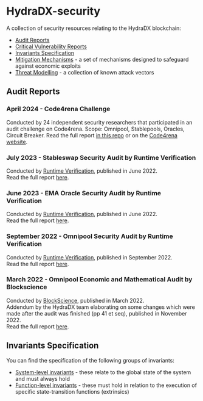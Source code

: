 # HydraDX-security
A collection of security resources relating to the HydraDX blockchain:

* [Audit Reports](/audit-reports)
* [Critical Vulnerability Reports](/criticals.md)
* [Invariants Specification](/invariants)
* [Mitigation Mechanisms](/mitigation_mechanisms.md) - a set of mechanisms designed to safeguard against economic exploits
* [Threat Modelling](/threat_modelling.md) - a collection of known attack vectors

## Audit Reports
### April 2024 - Code4rena Challenge
Conducted by 24 independent security researchers that participated in an audit challenge on Code4rena.
Scope: Omnipool, Stablepools, Oracles, Circuit Breaker.
Read the full report [in this repo](/audit-reports/240410-code4rena-competition.md) or on the [Code4rena website](https://code4rena.com/reports/2024-02-hydradx).

### July 2023 - Stableswap Security Audit by Runtime Verification
Conducted by [Runtime Verification](https://runtimeverification.com/), published in June 2022.  
Read the full report [here](/audit-reports/230724-Runtime-Verification-Stableswap-Security-Audit.pdf).

### June 2023 - EMA Oracle Security Audit by Runtime Verification
Conducted by [Runtime Verification](https://runtimeverification.com/), published in June 2022.  
Read the full report [here](/audit-reports/230619-Runtime-Verification-EMA-Oracle-Security-Audit.pdf).

### September 2022 - Omnipool Security Audit by Runtime Verification
Conducted by [Runtime Verification](https://runtimeverification.com/), published in September 2022.  
Read the full report [here](/audit-reports/220907-Runtime-Verification-Omnipool-Security-Audit.pdf).

### March 2022 - Omnipool Economic and Mathematical Audit by Blockscience
Conducted by [BlockScience](https://block.science/), published in March 2022.  
Addendum by the HydraDX team elaborating on some changes which were made after the audit was finished (pp 41 et seq), published in November 2022.  
Read the full report [here](/audit-reports/220322-BlockScience-Omnipool-Report+addendum-by-HydraDX.pdf).

## Invariants Specification
You can find the specification of the following groups of invariants:
* [System-level invariants](/invariants/system-level) - these relate to the global state of the system and must always hold
* [Function-level invariants](/invariants/function-level) - these must hold in relation to the execution of specific state-transition functions (extrinsics)
